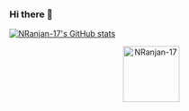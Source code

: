 ### Hi there 👋

<!--
**NRanjan-17/NRanjan-17** is a ✨ _special_ ✨ repository because its `README.md` (this file) appears on your GitHub profile.

Here are some ideas to get you started:

- 🔭 I’m currently working on ...
- 🌱 I’m currently learning ...
- 👯 I’m looking to collaborate on ...
- 🤔 I’m looking for help with ...
- 💬 Ask me about ...
- 📫 How to reach me: ...
- 😄 Pronouns: ...
- ⚡ Fun fact: ...
-->
[![NRanjan-17's GitHub stats](https://github-readme-stats.vercel.app/api?username=NRanjan-17)](https://github.com/anuraghazra/github-readme-stats)
<p align="center"><img width="100" src="https://komarev.com/ghpvc/?username=NRanjan-17&color=green&style=flat-square&label=Visitors" alt="NRanjan-17"></p>
